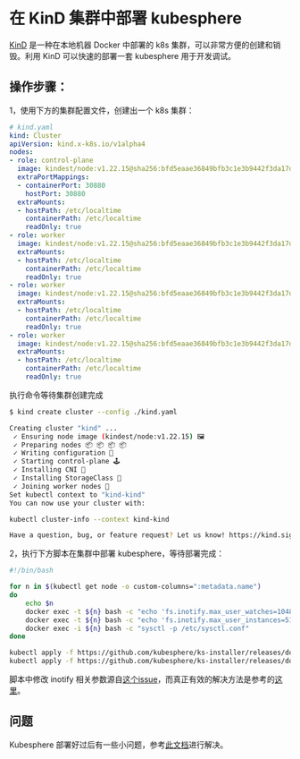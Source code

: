 # 在 KinD 集群中部署 kubesphere

[KinD](https://kind.sigs.k8s.io/) 是一种在本地机器 Docker 中部署的 k8s 集群，可以非常方便的创建和销毁。利用 KinD 可以快速的部署一套 kubesphere 用于开发调试。

## 操作步骤：

1，使用下方的集群配置文件，创建出一个 k8s 集群：

```yaml
# kind.yaml
kind: Cluster
apiVersion: kind.x-k8s.io/v1alpha4
nodes:
- role: control-plane
  image: kindest/node:v1.22.15@sha256:bfd5eaae36849bfb3c1e3b9442f3da17d730718248939d9d547e86bbac5da586
  extraPortMappings:
  - containerPort: 30880
    hostPort: 30880
  extraMounts:
  - hostPath: /etc/localtime
    containerPath: /etc/localtime
    readOnly: true
- role: worker
  image: kindest/node:v1.22.15@sha256:bfd5eaae36849bfb3c1e3b9442f3da17d730718248939d9d547e86bbac5da586
  extraMounts:
  - hostPath: /etc/localtime
    containerPath: /etc/localtime
    readOnly: true
- role: worker
  image: kindest/node:v1.22.15@sha256:bfd5eaae36849bfb3c1e3b9442f3da17d730718248939d9d547e86bbac5da586
  extraMounts:
  - hostPath: /etc/localtime
    containerPath: /etc/localtime
    readOnly: true
- role: worker
  image: kindest/node:v1.22.15@sha256:bfd5eaae36849bfb3c1e3b9442f3da17d730718248939d9d547e86bbac5da586
  extraMounts:
  - hostPath: /etc/localtime
    containerPath: /etc/localtime
    readOnly: true
```

执行命令等待集群创建完成

```sh
$ kind create cluster --config ./kind.yaml

Creating cluster "kind" ...
 ✓ Ensuring node image (kindest/node:v1.22.15) 🖼
 ✓ Preparing nodes 📦 📦 📦 📦  
 ✓ Writing configuration 📜 
 ✓ Starting control-plane 🕹️ 
 ✓ Installing CNI 🔌 
 ✓ Installing StorageClass 💾 
 ✓ Joining worker nodes 🚜 
Set kubectl context to "kind-kind"
You can now use your cluster with:

kubectl cluster-info --context kind-kind

Have a question, bug, or feature request? Let us know! https://kind.sigs.k8s.io/#community 🙂   
```

2，执行下方脚本在集群中部署 kubesphere，等待部署完成：

```sh
#!/bin/bash

for n in $(kubectl get node -o custom-columns=":metadata.name")
do
    echo $n
    docker exec -t ${n} bash -c "echo 'fs.inotify.max_user_watches=1048576' >> /etc/sysctl.conf"
    docker exec -t ${n} bash -c "echo 'fs.inotify.max_user_instances=512' >> /etc/sysctl.conf"
    docker exec -i ${n} bash -c "sysctl -p /etc/sysctl.conf"
done

kubectl apply -f https://github.com/kubesphere/ks-installer/releases/download/v3.3.0/kubesphere-installer.yaml
kubectl apply -f https://github.com/kubesphere/ks-installer/releases/download/v3.3.0/cluster-configuration.yaml
```

脚本中修改 inotify 相关参数源自[这个issue](https://kind.sigs.k8s.io/docs/user/known-issues/#pod-errors-due-to-too-many-open-files)，而真正有效的解决方法是参考的[这里](https://github.com/kubernetes-sigs/kind/issues/2586#issuecomment-1013614308)。

## 问题

Kubesphere 部署好过后有一些小问题，参考[此文档](./problems.md)进行解决。